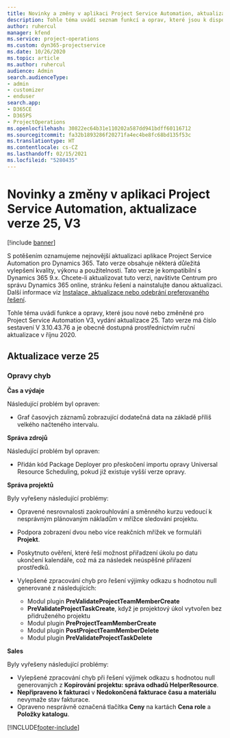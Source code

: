 ```yaml
---
title: Novinky a změny v aplikaci Project Service Automation, aktualizace verze 25, V3
description: Tohle téma uvádí seznam funkcí a oprav, které jsou k dispozici v Project Service Automation, aktualizace verze 25, V3.
author: ruhercul
manager: kfend
ms.service: project-operations
ms.custom: dyn365-projectservice
ms.date: 10/26/2020
ms.topic: article
ms.author: ruhercul
audience: Admin
search.audienceType:
- admin
- customizer
- enduser
search.app:
- D365CE
- D365PS
- ProjectOperations
ms.openlocfilehash: 30822ec64b31e110202a587dd941bdff60116712
ms.sourcegitcommit: fa32b1893286f20271fa4ec4be8fc68bd135f53c
ms.translationtype: HT
ms.contentlocale: cs-CZ
ms.lasthandoff: 02/15/2021
ms.locfileid: "5280435"
---
```

# <a name="whats-new-or-changed-in-project-service-automation-update-release-25-v3"></a>Novinky a změny v aplikaci Project Service Automation, aktualizace verze 25, V3

[!include [banner](../includes/psa-now-project-operations.md)]

S potěšením oznamujeme nejnovější aktualizaci aplikace Project Service Automation pro Dynamics 365. Tato verze obsahuje některá důležitá vylepšení kvality, výkonu a použitelnosti. Tato verze je kompatibilní s Dynamics 365 9.x. Chcete-li aktualizovat tuto verzi, navštivte Centrum pro správu Dynamics 365 online, stránku řešení a nainstalujte danou aktualizaci. Další informace viz [Instalace, aktualizace nebo odebrání preferovaného řešení](https://docs.microsoft.com/power-platform/admin/install-remove-preferred-solution).

Tohle téma uvádí funkce a opravy, které jsou nové nebo změněné pro Project Service Automation V3, vydání aktualizace 25. Tato verze má číslo sestavení V 3.10.43.76 a je obecně dostupná prostřednictvím ruční aktualizace v říjnu 2020.

## <a name="update-release-25"></a>Aktualizace verze 25

### <a name="bug-fixes"></a>Opravy chyb

**Čas a výdaje**

Následující problém byl opraven:

- Graf časových záznamů zobrazující dodatečná data na základě příliš velkého načteného intervalu.

**Správa zdrojů**

Následující problém byl opraven:

- Přidán kód Package Deployer pro přeskočení importu opravy Universal Resource Scheduling, pokud již existuje vyšší verze opravy.

**Správa projektů**

Byly vyřešeny následující problémy:

- Opravené nesrovnalosti zaokrouhlování a směnného kurzu vedoucí k nesprávným plánovaným nákladům v mřížce sledování projektu.
- Podpora zobrazení dvou nebo více reakčních mřížek ve formuláři **Projekt**.
- Poskytnuto ověření, které řeší možnost přiřadzení úkolu po datu ukončení kalendáře, což má za následek neúspěšné přiřazení prostředků.
- Vylepšené zpracování chyb pro řešení výjimky odkazu s hodnotou null generované z následujících:

    - Modul plugin **PreValidateProjectTeamMemberCreate**
    - **PreValidateProjectTaskCreate**, když je projektový úkol vytvořen bez přidruženého projektu
    - Modul plugin **PreProjectTeamMemberCreate**
    - Modul plugin **PostProjectTeamMemberDelete**
    - Modul plugin **PreValidateProjectTaskDelete**

**Sales**

Byly vyřešeny následující problémy:

- Vylepšené zpracování chyb při řešení výjimek odkazu s hodnotou null generovaných z **Kopírování projektu: správa odhadů HelperResource**.
- **Nepřipraveno k fakturaci** v **Nedokončená fakturace času a materiálu** nevymaže stav fakturace.
- Opraveno nesprávně označená tlačítka **Ceny** na kartách **Cena role** a **Položky katalogu**.


[!INCLUDE[footer-include](../includes/footer-banner.md)]
